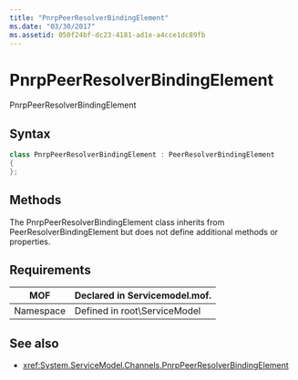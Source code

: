 ```yaml
---
title: "PnrpPeerResolverBindingElement"
ms.date: "03/30/2017"
ms.assetid: 050f24bf-dc23-4181-ad1e-a4cce1dc89fb
---
```

# PnrpPeerResolverBindingElement

PnrpPeerResolverBindingElement

## Syntax

```csharp
class PnrpPeerResolverBindingElement : PeerResolverBindingElement
{
};
```

## Methods

The PnrpPeerResolverBindingElement class inherits from PeerResolverBindingElement but does not define additional methods or properties.

## Requirements

|MOF|Declared in Servicemodel.mof.|
|---------|-----------------------------------|
|Namespace|Defined in root\ServiceModel|

## See also

- <xref:System.ServiceModel.Channels.PnrpPeerResolverBindingElement>
